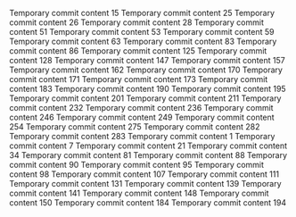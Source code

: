 Temporary commit content 15
Temporary commit content 25
Temporary commit content 26
Temporary commit content 28
Temporary commit content 51
Temporary commit content 53
Temporary commit content 59
Temporary commit content 63
Temporary commit content 83
Temporary commit content 86
Temporary commit content 125
Temporary commit content 128
Temporary commit content 147
Temporary commit content 157
Temporary commit content 162
Temporary commit content 170
Temporary commit content 171
Temporary commit content 173
Temporary commit content 183
Temporary commit content 190
Temporary commit content 195
Temporary commit content 201
Temporary commit content 211
Temporary commit content 232
Temporary commit content 236
Temporary commit content 246
Temporary commit content 249
Temporary commit content 254
Temporary commit content 275
Temporary commit content 282
Temporary commit content 283
Temporary commit content 1
Temporary commit content 7
Temporary commit content 21
Temporary commit content 34
Temporary commit content 81
Temporary commit content 88
Temporary commit content 90
Temporary commit content 95
Temporary commit content 98
Temporary commit content 107
Temporary commit content 111
Temporary commit content 131
Temporary commit content 139
Temporary commit content 141
Temporary commit content 148
Temporary commit content 150
Temporary commit content 184
Temporary commit content 194
